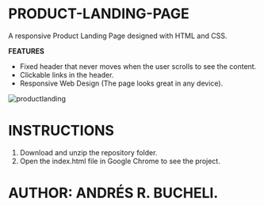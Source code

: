 # PRODUCT-LANDING-PAGE

A responsive Product Landing Page designed with HTML and CSS.

<strong>FEATURES</strong>

- Fixed header that never moves when the user scrolls to see the content.
- Clickable links in the header.
- Responsive Web Design (The page looks great in any device).

![productlanding](https://raw.githubusercontent.com/anferebu/PRODUCT-LANDING-PAGE/master/productlanding.jpg)

# INSTRUCTIONS

1. Download and unzip the repository folder.
2. Open the index.html file in Google Chrome to see the project.

# AUTHOR: ANDRÉS R. BUCHELI.
